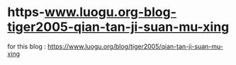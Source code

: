 # https-www.luogu.org-blog-tiger2005-qian-tan-ji-suan-mu-xing
for this blog : https://www.luogu.org/blog/tiger2005/qian-tan-ji-suan-mu-xing
